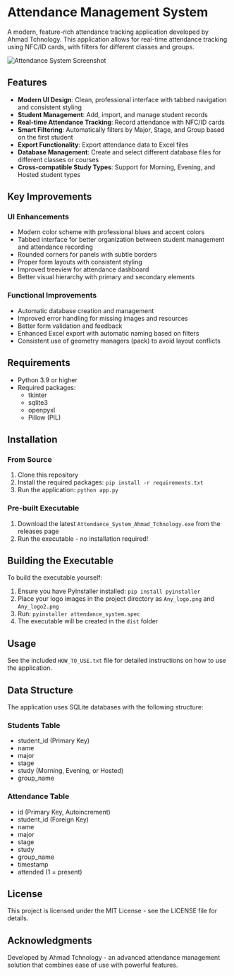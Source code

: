 # Attendance Management System

A modern, feature-rich attendance tracking application developed by Ahmad Tchnology. This application allows for real-time attendance tracking using NFC/ID cards, with filters for different classes and groups.

![Attendance System Screenshot](screenshot.png)

## Features

- **Modern UI Design**: Clean, professional interface with tabbed navigation and consistent styling
- **Student Management**: Add, import, and manage student records
- **Real-time Attendance Tracking**: Record attendance with NFC/ID cards
- **Smart Filtering**: Automatically filters by Major, Stage, and Group based on the first student
- **Export Functionality**: Export attendance data to Excel files
- **Database Management**: Create and select different database files for different classes or courses
- **Cross-compatible Study Types**: Support for Morning, Evening, and Hosted student types

## Key Improvements

### UI Enhancements
- Modern color scheme with professional blues and accent colors
- Tabbed interface for better organization between student management and attendance recording
- Rounded corners for panels with subtle borders
- Proper form layouts with consistent styling
- Improved treeview for attendance dashboard
- Better visual hierarchy with primary and secondary elements

### Functional Improvements
- Automatic database creation and management
- Improved error handling for missing images and resources
- Better form validation and feedback
- Enhanced Excel export with automatic naming based on filters
- Consistent use of geometry managers (pack) to avoid layout conflicts

## Requirements

- Python 3.9 or higher
- Required packages:
  - tkinter
  - sqlite3
  - openpyxl
  - Pillow (PIL)

## Installation

### From Source
1. Clone this repository
2. Install the required packages: `pip install -r requirements.txt`
3. Run the application: `python app.py`

### Pre-built Executable
1. Download the latest `Attendance_System_Ahmad_Tchnology.exe` from the releases page
2. Run the executable - no installation required!

## Building the Executable

To build the executable yourself:

1. Ensure you have PyInstaller installed: `pip install pyinstaller`
2. Place your logo images in the project directory as `Any_logo.png` and `Any_logo2.png`
3. Run: `pyinstaller attendance_system.spec`
4. The executable will be created in the `dist` folder

## Usage

See the included `HOW_TO_USE.txt` file for detailed instructions on how to use the application.

## Data Structure

The application uses SQLite databases with the following structure:

### Students Table
- student_id (Primary Key)
- name
- major
- stage
- study (Morning, Evening, or Hosted)
- group_name

### Attendance Table
- id (Primary Key, Autoincrement)
- student_id (Foreign Key)
- name
- major
- stage
- study
- group_name
- timestamp
- attended (1 = present)

## License

This project is licensed under the MIT License - see the LICENSE file for details.

## Acknowledgments

Developed by Ahmad Tchnology - an advanced attendance management solution that combines ease of use with powerful features.